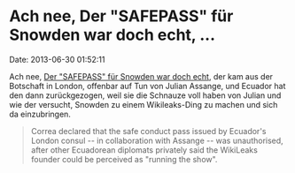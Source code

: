 Ach nee, Der \"SAFEPASS\" für Snowden war doch echt, \...
=========================================================

Date: 2013-06-30 01:52:11

Ach nee, [Der \"SAFEPASS\" für Snowden war doch
echt](http://m.guardiannews.com/world/2013/jun/28/edward-snowden-ecuador-julian-assange),
der kam aus der Botschaft in London, offenbar auf Tun von Julian
Assange, und Ecuador hat den dann zurückgezogen, weil sie die Schnauze
voll haben von Julian und wie der versucht, Snowden zu einem
Wikileaks-Ding zu machen und sich da einzubringen.

> Correa declared that the safe conduct pass issued by Ecuador\'s London
> consul -- in collaboration with Assange -- was unauthorised, after
> other Ecuadorean diplomats privately said the WikiLeaks founder could
> be perceived as \"running the show\".
